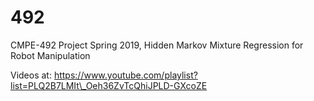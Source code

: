 # 492
CMPE-492 Project Spring 2019, Hidden Markov Mixture Regression for Robot Manipulation

Videos at: https://www.youtube.com/playlist?list=PLQ2B7LMIt\_Oeh36ZvTcQhiJPLD-GXcoZE
